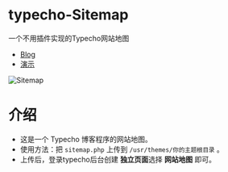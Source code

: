 # typecho-Sitemap

一个不用插件实现的Typecho网站地图

- [Blog](https://gxusb.com)
- [演示](https://gxusb.com/sitemap.html)

![Sitemap](https://i.loli.net/2020/03/12/GqtiPRJwO8epxFf.png)

# 介绍

 - 这是一个 Typecho 博客程序的网站地图。
 - 使用方法：把 `sitemap.php` 上传到 `/usr/themes/你的主题根目录` 。
 - 上传后，登录typecho后台创建 **独立页面**选择 **网站地图** 即可。

